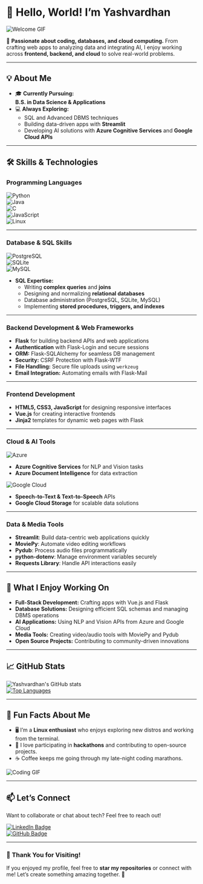 # 👋 Hello, World! I’m **Yashvardhan**  

![Welcome GIF](https://media.giphy.com/media/hvRJCLFzcasrR4ia7z/giphy.gif)  

🚀 **Passionate about coding, databases, and cloud computing.** From crafting web apps to analyzing data and integrating AI, I enjoy working across **frontend, backend, and cloud** to solve real-world problems.  

---

## 💡 **About Me**  
- 🎓 **Currently Pursuing:**  
  **B.S. in Data Science & Applications**  
- 💻 **Always Exploring:**  
  - SQL and Advanced DBMS techniques  
  - Building data-driven apps with **Streamlit**  
  - Developing AI solutions with **Azure Cognitive Services** and **Google Cloud APIs**  

---

## 🛠 **Skills & Technologies**  

### **Programming Languages**  
![Python](https://img.shields.io/badge/Python-3776AB?style=for-the-badge&logo=python&logoColor=white)  
![Java](https://img.shields.io/badge/Java-ED8B00?style=for-the-badge&logo=java&logoColor=white)  
![C](https://img.shields.io/badge/C-A8B9CC?style=for-the-badge&logo=c&logoColor=black)  
![JavaScript](https://img.shields.io/badge/JavaScript-323330?style=for-the-badge&logo=javascript&logoColor=F7DF1E)  
![Linux](https://img.shields.io/badge/Linux-FCC624?style=for-the-badge&logo=linux&logoColor=black)  

---

### **Database & SQL Skills**  
![PostgreSQL](https://img.shields.io/badge/PostgreSQL-316192?style=for-the-badge&logo=postgresql&logoColor=white)  
![SQLite](https://img.shields.io/badge/SQLite-07405E?style=for-the-badge&logo=sqlite&logoColor=white)  
![MySQL](https://img.shields.io/badge/MySQL-4479A1?style=for-the-badge&logo=mysql&logoColor=white)  

- **SQL Expertise:**  
  - Writing **complex queries** and **joins**  
  - Designing and normalizing **relational databases**  
  - Database administration (PostgreSQL, SQLite, MySQL)  
  - Implementing **stored procedures, triggers, and indexes**  

---

### **Backend Development & Web Frameworks**  
- **Flask** for building backend APIs and web applications  
- **Authentication** with Flask-Login and secure sessions  
- **ORM:** Flask-SQLAlchemy for seamless DB management  
- **Security:** CSRF Protection with Flask-WTF  
- **File Handling:** Secure file uploads using `werkzeug`  
- **Email Integration:** Automating emails with Flask-Mail  

---

### **Frontend Development**  
- **HTML5, CSS3, JavaScript** for designing responsive interfaces  
- **Vue.js** for creating interactive frontends  
- **Jinja2** templates for dynamic web pages with Flask  

---

### **Cloud & AI Tools**  
![Azure](https://img.shields.io/badge/Microsoft%20Azure-0078D4?style=for-the-badge&logo=microsoft-azure&logoColor=white)  
- **Azure Cognitive Services** for NLP and Vision tasks  
- **Azure Document Intelligence** for data extraction  

![Google Cloud](https://img.shields.io/badge/Google%20Cloud-4285F4?style=for-the-badge&logo=google-cloud&logoColor=white)  
- **Speech-to-Text & Text-to-Speech** APIs  
- **Google Cloud Storage** for scalable data solutions  

---

### **Data & Media Tools**  
- **Streamlit**: Build data-centric web applications quickly  
- **MoviePy**: Automate video editing workflows  
- **Pydub**: Process audio files programmatically  
- **python-dotenv**: Manage environment variables securely  
- **Requests Library**: Handle API interactions easily  

---

## 💼 **What I Enjoy Working On**  
- **Full-Stack Development:** Crafting apps with Vue.js and Flask  
- **Database Solutions:** Designing efficient SQL schemas and managing DBMS operations  
- **AI Applications:** Using NLP and Vision APIs from Azure and Google Cloud  
- **Media Tools:** Creating video/audio tools with MoviePy and Pydub  
- **Open Source Projects:** Contributing to community-driven innovations  

---

## 📈 **GitHub Stats**  
![Yashvardhan's GitHub stats](https://github-readme-stats.vercel.app/api?username=singh-yash129&show_icons=true&theme=radical)  
[![Top Languages](https://github-readme-stats.vercel.app/api/top-langs/?username=singh-yash129&layout=compact&theme=radical)](https://github.com/singh-yash129)  

---

## 🎯 **Fun Facts About Me**  
- 🖥️ I’m a **Linux enthusiast** who enjoys exploring new distros and working from the terminal.  
- 🎯 I love participating in **hackathons** and contributing to open-source projects.  
- ☕ Coffee keeps me going through my late-night coding marathons.  

![Coding GIF](https://media.giphy.com/media/SWoSkN6DxTszqIKEqv/giphy.gif)  

---

## 📫 **Let’s Connect**  
Want to collaborate or chat about tech? Feel free to reach out!  

[![LinkedIn Badge](https://img.shields.io/badge/LinkedIn-Connect-blue?style=flat&logo=linkedin)](https://www.linkedin.com/in/yash-vardhan-89317a2a0)  
[![GitHub Badge](https://img.shields.io/badge/GitHub-Follow-black?style=flat&logo=github)](https://github.com/singh-yash129)  

---

### 🚀 **Thank You for Visiting!**  
If you enjoyed my profile, feel free to **star my repositories** or connect with me! Let’s create something amazing together. 🌟  
